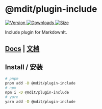 # @mdit/plugin-include

[![Version](https://img.shields.io/npm/v/@mdit/plugin-include.svg?style=flat-square&logo=npm) ![Downloads](https://img.shields.io/npm/dm/@mdit/plugin-include.svg?style=flat-square&logo=npm) ![Size](https://img.shields.io/bundlephobia/min/@mdit/plugin-include?style=flat-square&logo=npm)](https://www.npmjs.com/package/@mdit/plugin-include)

Include plugin for MarkdownIt.

## [Docs](https://mdit-plugins.github.io/include.html) | [文档](https://mdit-plugins.github.io/zh/include.html)

## Install / 安装

```bash
# pnpm
pnpm add -D @mdit/plugin-include
# npm
npm i -D @mdit/plugin-include
# yarn
yarn add -D @mdit/plugin-include
```

